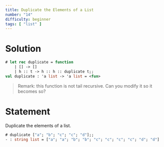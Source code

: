 ```yaml
---
title: Duplicate the Elements of a List
number: "14"
difficulty: beginner
tags: [ "list" ]
---
```


# Solution

```ocaml
# let rec duplicate = function
    | [] -> []
    | h :: t -> h :: h :: duplicate t;;
val duplicate : 'a list -> 'a list = <fun>
```

> Remark: this function is not tail recursive.  Can you modify it so
> it becomes so?

# Statement

Duplicate the elements of a list.

```ocaml
# duplicate ["a"; "b"; "c"; "c"; "d"];;
- : string list = ["a"; "a"; "b"; "b"; "c"; "c"; "c"; "c"; "d"; "d"]
```
